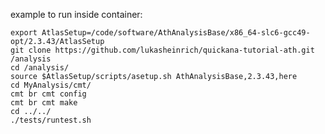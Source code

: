 example to run inside container:

    export AtlasSetup=/code/software/AthAnalysisBase/x86_64-slc6-gcc49-opt/2.3.43/AtlasSetup
    git clone https://github.com/lukasheinrich/quickana-tutorial-ath.git /analysis
    cd /analysis/
    source $AtlasSetup/scripts/asetup.sh AthAnalysisBase,2.3.43,here
    cd MyAnalysis/cmt/
    cmt br cmt config
    cmt br cmt make
    cd ../../
    ./tests/runtest.sh

